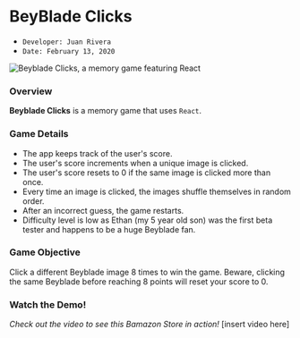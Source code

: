 # BeyBlade Clicks 
- ```Developer: Juan Rivera```
- ```Date: February 13, 2020```

 ![Beyblade Clicks, a memory game featuring React](clickey-game/public/images/app-screenshot.PNG)

### Overview
**Beyblade Clicks** is a memory game that uses ```React```.  

### Game Details
* The app keeps track of the user's score. 
* The user's score increments when a unique image is clicked. 
* The user's score resets to 0 if the same image is clicked more than once.
* Every time an image is clicked, the images shuffle themselves in random order.
* After an incorrect guess, the game restarts.  
* Difficulty level is low as Ethan (my 5 year old son) was the first beta tester and happens to be a huge Beyblade fan.  

### Game Objective
Click a different Beyblade image 8 times to win the game.  Beware, clicking the same Beyblade before reaching 8 points will reset your score to 0.  

### Watch the Demo!
*Check out the video to see this Bamazon Store in action!*
[insert video here]
